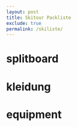 ```yaml
---
layout: post
title: Skitour Packliste
exclude: true
permalink: /skiliste/
---
```


# splitboard

# kleidung

# equipment
